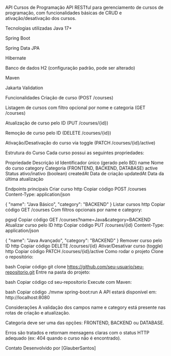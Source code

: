 API Cursos de Programação
API RESTful para gerenciamento de cursos de programação, com funcionalidades básicas de CRUD e ativação/desativação dos cursos.

Tecnologias utilizadas
Java 17+

Spring Boot

Spring Data JPA

Hibernate

Banco de dados H2 (configuração padrão, pode ser alterado)

Maven

Jakarta Validation

Funcionalidades
Criação de curso (POST /courses)

Listagem de cursos com filtro opcional por nome e categoria (GET /courses)

Atualização de curso pelo ID (PUT /courses/{id})

Remoção de curso pelo ID (DELETE /courses/{id})

Ativação/Desativação do curso via toggle (PATCH /courses/{id}/active)

Estrutura do Curso
Cada curso possui as seguintes propriedades:

Propriedade	Descrição
id	Identificador único (gerado pelo BD)
name	Nome do curso
category	Categoria (FRONTEND, BACKEND, DATABASE)
active	Status ativo/inativo (boolean)
createdAt	Data de criação
updatedAt	Data da última atualização

Endpoints principais
Criar curso
http
Copiar código
POST /courses
Content-Type: application/json

{
  "name": "Java Básico",
  "category": "BACKEND"
}
Listar cursos
http
Copiar código
GET /courses
Com filtros opcionais por name e category:

pgsql
Copiar código
GET /courses?name=Java&category=BACKEND
Atualizar curso pelo ID
http
Copiar código
PUT /courses/{id}
Content-Type: application/json

{
  "name": "Java Avançado",
  "category": "BACKEND"
}
Remover curso pelo ID
http
Copiar código
DELETE /courses/{id}
Ativar/Desativar curso (toggle)
http
Copiar código
PATCH /courses/{id}/active
Como rodar o projeto
Clone o repositório:

bash
Copiar código
git clone https://github.com/seu-usuario/seu-repositorio.git
Entre na pasta do projeto:

bash
Copiar código
cd seu-repositorio
Execute com Maven:

bash
Copiar código
./mvnw spring-boot:run
A API estará disponível em: http://localhost:8080

Considerações
A validação dos campos name e category está presente nas rotas de criação e atualização.

Categoria deve ser uma das opções: FRONTEND, BACKEND ou DATABASE.

Erros são tratados e retornam mensagens claras com o status HTTP adequado (ex: 404 quando o curso não é encontrado).

Contato
Desenvolvido por [GlauberSantos]

